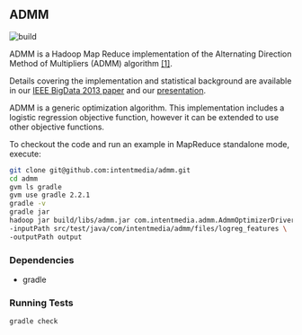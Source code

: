 ## ADMM

![build](https://travis-ci.org/intentmedia/admm.png?branch=master)

ADMM is a Hadoop Map Reduce implementation of the Alternating Direction Method
of Multipliers (ADMM) algorithm [[1]](http://www.stanford.edu/~boyd/papers/admm_distr_stats.html).

Details covering the implementation and statistical background are available in our
[IEEE BigData 2013 paper](http://intentmedia.github.io/assets/2013-10-09-presenting-at-ieee-big-data/pld_js_ieee_bigdata_2013_admm.pdf)
and our [presentation](http://tech.intentmedia.com/post/68173521153/distributed-classification-with-admm).

ADMM is a generic optimization algorithm.  This implementation includes a
logistic regression objective function, however it can be extended to use other
objective functions.

To checkout the code and run an example in MapReduce standalone
mode, execute:

```bash
git clone git@github.com:intentmedia/admm.git
cd admm
gvm ls gradle
gvm use gradle 2.2.1
gradle -v
gradle jar
hadoop jar build/libs/admm.jar com.intentmedia.admm.AdmmOptimizerDriver \
-inputPath src/test/java/com/intentmedia/admm/files/logreg_features \
-outputPath output
```

### Dependencies

* gradle

### Running Tests
```bash
gradle check
```
